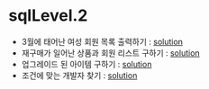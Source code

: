 # sqlLevel.2
- 3월에 태어난 여성 회원 목록 출력하기 : [solution](https://github.com/dlrms6172/programmers_coding_test_practice/blob/master/src/programmers/sql/sqlLevel1/print_a_list_of_female_members_born_in_march.sql)
- 재구매가 일어난 상품과 회원 리스트 구하기 : [solution](https://github.com/dlrms6172/programmers_coding_test_practice/blob/master/src/programmers/sql/sqlLevel1/obtain_a_list_of_products_and_members_that_have_been_repurchased.sql)
- 업그레이드 된 아이템 구하기 : [solution](https://github.com/dlrms6172/programmers_coding_test_practice/blob/master/src/programmers/sql/sqlLevel1/get_upgraded_items.sql)
- 조건에 맞는 개발자 찾기 : [solution](https://github.com/dlrms6172/programmers_coding_test_practice/blob/master/src/programmers/sql/sqlLevel1/find_a_developer_that_fits_your_criteria.sql)